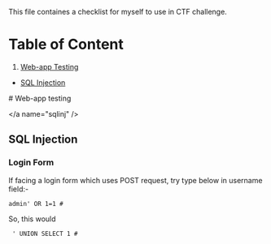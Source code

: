 This file containes a checklist for myself to use in CTF challenge.

# Table of Content
1. [Web-app Testing](#webapp)
- [SQL Injection](##sqlinj)


<a name="webapp" />
# Web-app testing

</a name="sqlinj" />
## SQL Injection

### Login Form 
If facing a login form which uses POST request, try type below in username field:-

```
admin' OR 1=1 #
```

So, this would 


```
 ' UNION SELECT 1 # 
```





